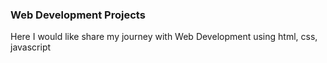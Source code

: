 ### Web Development Projects

Here I would like share my journey with Web Development using html, css, javascript
